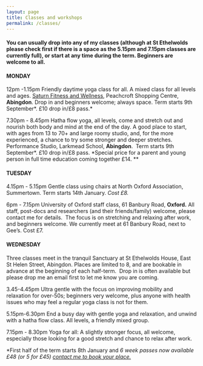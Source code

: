 ```yaml
---
layout: page
title: Classes and workshops
permalink: /classes/
---
```


#### You can usually drop into any of my classes (although at St Ethelwolds please check first if there is a space as the 5.15pm and 7.15pm classes are currently full), or start at any time during the term. Beginners are welcome to all.

#### **MONDAY**

12pm -1.15pm Friendly daytime yoga class for all. A mixed class for all levels and ages. [Saturn Fitness and Wellness](http://www.saturnfitness.co.uk/), Peachcroft Shopping Centre, **Abingdon**. Drop in and beginners welcome; always space. Term starts 9th September*. &pound;10 drop in/&pound;8 pass.*

7\.30pm - 8.45pm Hatha flow yoga, all levels, come and stretch out and nourish both body and mind at the end of the day. A good place to start, with ages from 13 to 70+ and large roomy studio, and, for the more experienced, a chance to try some stronger and deeper stretches. Performance Studio, Larkmead School, **Abingdon**. &nbsp;Term starts 9th September*. &pound;10 drop in/&pound;8 pass.&nbsp;*Special price for a parent and young person in full time education coming together &pound;14. \*\*

#### **TUESDAY**

4\.15pm - 5.15pm Gentle class using chairs at North Oxford Association, Summertown. Term starts 14th January.&nbsp;*Cost &pound;8.*

6pm - 7.15pm University of Oxford staff class, 61 Banbury Road, **Oxford.** All staff, post-docs and researchers (and their friends/family) welcome, please contact me for details.&nbsp; The focus is on stretching and relaxing after work, and beginners welcome. We currently meet at 61 Banbury Road, next to Gee’s. Cost &pound;7.

#### **WEDNESDAY**

Three classes meet in the tranquil Sanctuary at St Ethelwolds House, East St Helen Street, Abingdon. Places are limited to 8, and are bookable in advance at the beginning of each half-term.&nbsp; Drop in is often available but please drop me an email first to let me know you are coming.

3\.45-4.45pm Ultra gentle with the focus on improving mobility and relaxation for over-50s; beginners very welcome, plus anyone with health issues who may feel a regular yoga class is not for them.&nbsp;

5\.15pm-6.30pm End a busy day with gentle yoga and relaxation, and unwind with a hatha flow class. All levels, a friendly mixed group.&nbsp;

7\.15pm - 8.30pm Yoga for all: A slightly stronger focus, all welcome, especially those looking for a good stretch and chance to relax after work.&nbsp;

\*First half of the term starts 8th January and *6 week passes now available&nbsp; &pound;48 (or 5 for &pound;45)&nbsp;[contact me to book your place.](/contact/)*

<br>&nbsp;